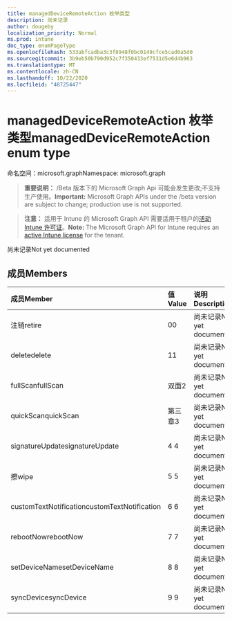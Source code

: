 ```yaml
---
title: managedDeviceRemoteAction 枚举类型
description: 尚未记录
author: dougeby
localization_priority: Normal
ms.prod: intune
doc_type: enumPageType
ms.openlocfilehash: 533abfcadba3c3f8948f0bc0149cfce5cad0a5d0
ms.sourcegitcommit: 3b9eb50b790d952c7f350433ef7531d5e6d4b963
ms.translationtype: MT
ms.contentlocale: zh-CN
ms.lasthandoff: 10/22/2020
ms.locfileid: "48725447"
---
```

# <a name="manageddeviceremoteaction-enum-type"></a><span data-ttu-id="2f5a5-103">managedDeviceRemoteAction 枚举类型</span><span class="sxs-lookup"><span data-stu-id="2f5a5-103">managedDeviceRemoteAction enum type</span></span>

<span data-ttu-id="2f5a5-104">命名空间：microsoft.graph</span><span class="sxs-lookup"><span data-stu-id="2f5a5-104">Namespace: microsoft.graph</span></span>

> <span data-ttu-id="2f5a5-105">**重要说明：** /Beta 版本下的 Microsoft Graph Api 可能会发生更改;不支持生产使用。</span><span class="sxs-lookup"><span data-stu-id="2f5a5-105">**Important:** Microsoft Graph APIs under the /beta version are subject to change; production use is not supported.</span></span>

> <span data-ttu-id="2f5a5-106">**注意：** 适用于 Intune 的 Microsoft Graph API 需要适用于租户的[活动 Intune 许可证](https://go.microsoft.com/fwlink/?linkid=839381)。</span><span class="sxs-lookup"><span data-stu-id="2f5a5-106">**Note:** The Microsoft Graph API for Intune requires an [active Intune license](https://go.microsoft.com/fwlink/?linkid=839381) for the tenant.</span></span>

<span data-ttu-id="2f5a5-107">尚未记录</span><span class="sxs-lookup"><span data-stu-id="2f5a5-107">Not yet documented</span></span>

## <a name="members"></a><span data-ttu-id="2f5a5-108">成员</span><span class="sxs-lookup"><span data-stu-id="2f5a5-108">Members</span></span>
|<span data-ttu-id="2f5a5-109">成员</span><span class="sxs-lookup"><span data-stu-id="2f5a5-109">Member</span></span>|<span data-ttu-id="2f5a5-110">值</span><span class="sxs-lookup"><span data-stu-id="2f5a5-110">Value</span></span>|<span data-ttu-id="2f5a5-111">说明</span><span class="sxs-lookup"><span data-stu-id="2f5a5-111">Description</span></span>|
|:---|:---|:---|
|<span data-ttu-id="2f5a5-112">注销</span><span class="sxs-lookup"><span data-stu-id="2f5a5-112">retire</span></span>|<span data-ttu-id="2f5a5-113">0</span><span class="sxs-lookup"><span data-stu-id="2f5a5-113">0</span></span>|<span data-ttu-id="2f5a5-114">尚未记录</span><span class="sxs-lookup"><span data-stu-id="2f5a5-114">Not yet documented</span></span>|
|<span data-ttu-id="2f5a5-115">delete</span><span class="sxs-lookup"><span data-stu-id="2f5a5-115">delete</span></span>|<span data-ttu-id="2f5a5-116">1</span><span class="sxs-lookup"><span data-stu-id="2f5a5-116">1</span></span>|<span data-ttu-id="2f5a5-117">尚未记录</span><span class="sxs-lookup"><span data-stu-id="2f5a5-117">Not yet documented</span></span>|
|<span data-ttu-id="2f5a5-118">fullScan</span><span class="sxs-lookup"><span data-stu-id="2f5a5-118">fullScan</span></span>|<span data-ttu-id="2f5a5-119">双面</span><span class="sxs-lookup"><span data-stu-id="2f5a5-119">2</span></span>|<span data-ttu-id="2f5a5-120">尚未记录</span><span class="sxs-lookup"><span data-stu-id="2f5a5-120">Not yet documented</span></span>|
|<span data-ttu-id="2f5a5-121">quickScan</span><span class="sxs-lookup"><span data-stu-id="2f5a5-121">quickScan</span></span>|<span data-ttu-id="2f5a5-122">第三章</span><span class="sxs-lookup"><span data-stu-id="2f5a5-122">3</span></span>|<span data-ttu-id="2f5a5-123">尚未记录</span><span class="sxs-lookup"><span data-stu-id="2f5a5-123">Not yet documented</span></span>|
|<span data-ttu-id="2f5a5-124">signatureUpdate</span><span class="sxs-lookup"><span data-stu-id="2f5a5-124">signatureUpdate</span></span>|<span data-ttu-id="2f5a5-125">4 </span><span class="sxs-lookup"><span data-stu-id="2f5a5-125">4</span></span>|<span data-ttu-id="2f5a5-126">尚未记录</span><span class="sxs-lookup"><span data-stu-id="2f5a5-126">Not yet documented</span></span>|
|<span data-ttu-id="2f5a5-127">擦</span><span class="sxs-lookup"><span data-stu-id="2f5a5-127">wipe</span></span>|<span data-ttu-id="2f5a5-128">5 </span><span class="sxs-lookup"><span data-stu-id="2f5a5-128">5</span></span>|<span data-ttu-id="2f5a5-129">尚未记录</span><span class="sxs-lookup"><span data-stu-id="2f5a5-129">Not yet documented</span></span>|
|<span data-ttu-id="2f5a5-130">customTextNotification</span><span class="sxs-lookup"><span data-stu-id="2f5a5-130">customTextNotification</span></span>|<span data-ttu-id="2f5a5-131">6 </span><span class="sxs-lookup"><span data-stu-id="2f5a5-131">6</span></span>|<span data-ttu-id="2f5a5-132">尚未记录</span><span class="sxs-lookup"><span data-stu-id="2f5a5-132">Not yet documented</span></span>|
|<span data-ttu-id="2f5a5-133">rebootNow</span><span class="sxs-lookup"><span data-stu-id="2f5a5-133">rebootNow</span></span>|<span data-ttu-id="2f5a5-134">7 </span><span class="sxs-lookup"><span data-stu-id="2f5a5-134">7</span></span>|<span data-ttu-id="2f5a5-135">尚未记录</span><span class="sxs-lookup"><span data-stu-id="2f5a5-135">Not yet documented</span></span>|
|<span data-ttu-id="2f5a5-136">setDeviceName</span><span class="sxs-lookup"><span data-stu-id="2f5a5-136">setDeviceName</span></span>|<span data-ttu-id="2f5a5-137">8 </span><span class="sxs-lookup"><span data-stu-id="2f5a5-137">8</span></span>|<span data-ttu-id="2f5a5-138">尚未记录</span><span class="sxs-lookup"><span data-stu-id="2f5a5-138">Not yet documented</span></span>|
|<span data-ttu-id="2f5a5-139">syncDevice</span><span class="sxs-lookup"><span data-stu-id="2f5a5-139">syncDevice</span></span>|<span data-ttu-id="2f5a5-140">9 </span><span class="sxs-lookup"><span data-stu-id="2f5a5-140">9</span></span>|<span data-ttu-id="2f5a5-141">尚未记录</span><span class="sxs-lookup"><span data-stu-id="2f5a5-141">Not yet documented</span></span>|





